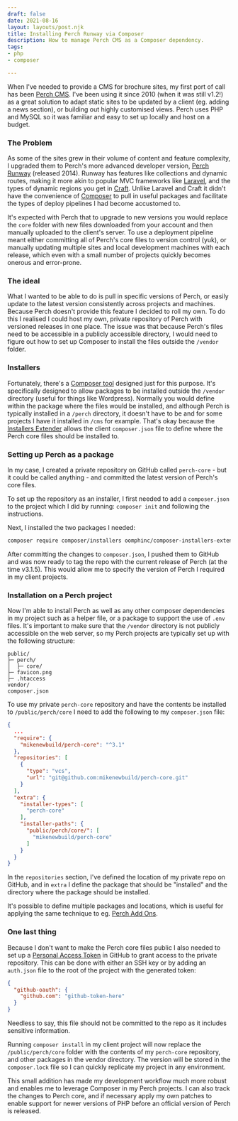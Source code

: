 ```yaml
---
draft: false
date: 2021-08-16
layout: layouts/post.njk
title: Installing Perch Runway via Composer
description: How to manage Perch CMS as a Composer dependency.
tags:
- php
- composer

---
```

When I've needed to provide a CMS for brochure sites, my first port of call has been [Perch CMS](https://grabaperch.com/). I've been using it since 2010 (when it was still v1.2!) as a great solution to adapt static sites to be updated by a client (eg. adding a news section), or building out highly customised views. Perch uses PHP and MySQL so it was familiar and easy to set up locally and host on a budget.

### The Problem

As some of the sites grew in their volume of content and feature complexity, I upgraded them to Perch's more advanced developer version, [Perch Runway](https://perchrunway.com/) (released 2014). Runway has features like collections and dynamic routes, making it more akin to popular MVC frameworks like [Laravel](https://laravel.com/), and the types of dynamic regions you get in [Craft](https://craftcms.com/). Unlike Laravel and Craft it didn't have the convenience of [Composer](https://getcomposer.org/) to pull in useful packages and facilitate the types of deploy pipelines I had become accustomed to.

It's expected with Perch that to upgrade to new versions you would replace the `core` folder with new files downloaded from your account and then manually uploaded to the client's server. To use a deployment pipeline meant either committing all of Perch's core files to version control (yuk), or manually updating multiple sites and local development machines with each release, which even with a small number of projects quickly becomes onerous and error-prone.

### The ideal

What I wanted to be able to do is pull in specific versions of Perch, or easily update to the latest version consistently across projects and machines. Because Perch doesn't provide this feature I decided to roll my own. To do this I realised I could host my own, private repository of Perch with versioned releases in one place. The issue was that because Perch's files need to be accessible in a publicly accessible directory, I would need to figure out how to set up Composer to install the files outside the `/vendor` folder.

### Installers

Fortunately, there's a [Composer tool](https://github.com/composer/installers) designed just for this purpose. It's specifically designed to allow packages to be installed outside the `/vendor` directory (useful for things like Wordpress). Normally you would define within the package where the files would be installed, and although Perch is typically installed in a  `/perch` directory, it doesn't have to be and for some projects I have it installed in `/cms` for example. That's okay because the [Installers Extender](https://github.com/oomphinc/composer-installers-extender) allows the client `composer.json` file to define where the Perch core files should be installed to.

### Setting up Perch as a package

In my case, I created a private repository on GitHub called `perch-core` - but it could be called anything - and committed the latest version of Perch's core files.

To set up the repository as an installer, I first needed to add a `composer.json` to the project which I did by running: `composer init` and following the instructions.

Next, I installed the two packages I needed:

```bash
composer require composer/installers oomphinc/composer-installers-extender
```

After committing the changes to `composer.json`, I pushed them to GitHub and was now ready to tag the repo with the current release of Perch (at the time v3.1.5). This would allow me to specify the version of Perch I required in my client projects.

### Installation on a Perch project

Now I'm able to install Perch as well as any other composer dependencies in my project such as a helper file, or a package to support the use of `.env` files. It's important to make sure that the `/vendor` directory is not publicly accessible on the web server, so my Perch projects are typically set up with the following structure:

```text
public/
├─ perch/
│  ├─ core/
├─ favicon.png
├─ .htaccess
vendor/
composer.json
```

To use my private `perch-core` repository and have the contents be installed to `/public/perch/core` I need to add the following to my `composer.json` file:

```json
{
  ...
  "require": {
    "mikenewbuild/perch-core": "^3.1"
  },
  "repositories": [
    {
      "type": "vcs",
      "url": "git@github.com:mikenewbuild/perch-core.git"
    }
  ],
  "extra": {
    "installer-types": [
      "perch-core"
    ],
    "installer-paths": {
      "public/perch/core/": [
        "mikenewbuild/perch-core"
      ]
    }
  }
}
```

In the `repositories` section, I've defined the location of my private repo on GitHub, and in `extra` I define the package that should be "installed" and the directory where the package should be installed.

It's possible to define multiple packages and locations, which is useful for applying the same technique to eg. [Perch Add Ons](https://addons.perchcms.com/).

### One last thing

Because I don't want to make the Perch core files public I also needed to set up a [Personal Access Token](https://github.com/settings/tokens) in GitHub to grant access to the private repository. This can be done with either an SSH key or by adding an `auth.json` file to the root of the project with the generated token:

```json
{
  "github-oauth": {
    "github.com": "github-token-here"
  }
}
```

Needless to say, this file should not be committed to the repo as it includes sensitive information.

Running `composer install` in my client project will now replace the `/public/perch/core` folder with the contents of my `perch-core` repository, and other packages in the vendor directory. The version will be stored in the `composer.lock` file so I can quickly replicate my project in any environment.

This small addition has made my development workflow much more robust and enables me to leverage Composer in my Perch projects. I can also track the changes to Perch core, and if necessary apply my own patches to enable support for newer versions of PHP before an official version of Perch is released.
